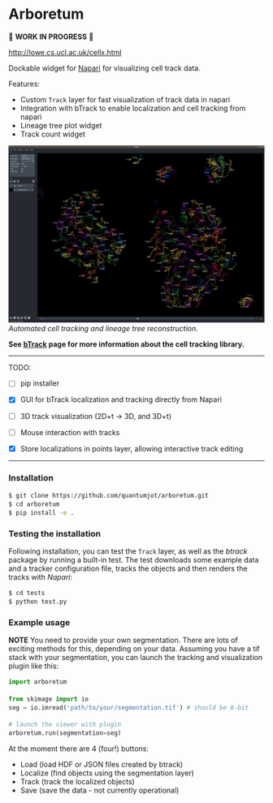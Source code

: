 # Arboretum
:construction:  **WORK IN PROGRESS**  :construction:

http://lowe.cs.ucl.ac.uk/cellx.html

Dockable widget for [Napari](https://github.com/napari) for visualizing cell track data.

Features:
+ Custom `Track` layer for fast visualization of track data in napari
+ Integration with bTrack to enable localization and cell tracking from napari
+ Lineage tree plot widget
+ Track count widget

[![LineageTree](./examples/track_layer.jpeg)](http://lowe.cs.ucl.ac.uk/cellx.html)  
*Automated cell tracking and lineage tree reconstruction*.

**See [bTrack](https://github.com/quantumjot/BayesianTracker) page for more
 information about the cell tracking library.**


---

TODO:
+ [ ] pip installer
+ [x] GUI for bTrack localization and tracking directly from Napari
+ [ ] 3D track visualization (2D+t -> 3D, and 3D+t)
+ [ ] Mouse interaction with tracks
+ [x] Store localizations in points layer, allowing interactive track editing


---

### Installation

```sh
$ git clone https://github.com/quantumjot/arboretum.git
$ cd arboretum
$ pip install -e .
```


### Testing the installation

Following installation, you can test the `Track` layer, as well as the *btrack*
package by running a built-in test. The test downloads some example data and a
tracker configuration file, tracks the objects and then renders the tracks with
*Napari*:

```sh
$ cd tests
$ python test.py
```

### Example usage

**NOTE** You need to provide your own segmentation. There are lots of exciting
methods for this, depending on your data. Assuming you have a tif stack with
your segmentation, you can launch the tracking and visualization plugin like
this:

```python
import arboretum

from skimage import io
seg = io.imread('path/to/your/segmentation.tif') # should be 8-bit

# launch the viewer with plugin  
arboretum.run(segmentation=seg)
```

At the moment there are 4 (four!) buttons:
+ Load (load HDF or JSON files created by btrack)
+ Localize (find objects using the segmentation layer)
+ Track (track the localized objects)
+ Save (save the data - not currently operational)
